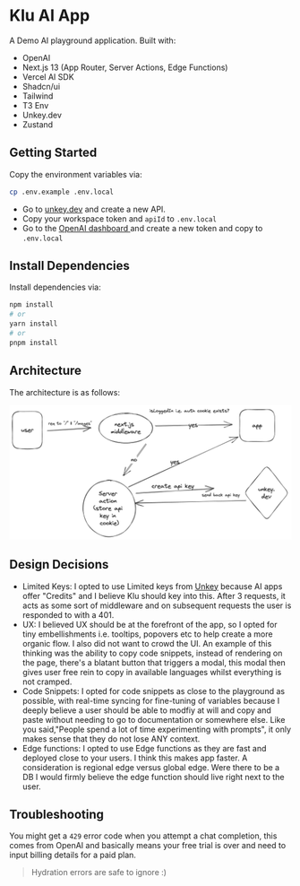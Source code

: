 # Klu AI App

A Demo AI playground application. Built with:

- OpenAI
- Next.js 13 (App Router, Server Actions, Edge Functions)
- Vercel AI SDK
- Shadcn/ui
- Tailwind
- T3 Env
- Unkey.dev
- Zustand

## Getting Started

Copy the environment variables via:

```bash
cp .env.example .env.local
```

- Go to [unkey.dev](https://unkey.dev/app) and create a new API.
- Copy your workspace token and `apiId` to `.env.local`
- Go to the [OpenAI dashboard ](https://platform.openai.com) and create a new token and copy to `.env.local`

## Install Dependencies

Install dependencies via:

```bash
npm install
# or
yarn install
# or
pnpm install
```

## Architecture

The architecture is as follows:

![app flow](./public/flow.png)

## Design Decisions

- Limited Keys: I opted to use Limited keys from [Unkey](https://unkey.dev) because AI apps offer "Credits" and I believe Klu should key into this. After 3 requests, it acts as some sort of middleware and on subsequent requests the user is responded to with a 401.
- UX: I believed UX should be at the forefront of the app, so I opted for tiny embellishments i.e. tooltips, popovers etc to help create a more organic flow. I also did not want to crowd the UI. An example of this thinking was the ability to copy code snippets, instead of rendering on the page, there's a blatant button that triggers a modal, this modal then gives user free rein to copy in available languages whilst everything is not cramped.
- Code Snippets: I opted for code snippets as close to the playground as possible, with real-time syncing for fine-tuning of variables because I deeply believe a user should be able to modfiy at will and copy and paste without needing to go to documentation or somewhere else. Like you said,"People spend a lot of time experimenting with prompts", it only makes sense that they do not lose ANY context.
- Edge functions: I opted to use Edge functions as they are fast and deployed close to your users. I think this makes app faster. A consideration is regional edge versus global edge. Were there to be a DB I would firmly believe the edge function should live right next to the user.

## Troubleshooting

You might get a `429` error code when you attempt a chat completion, this comes from OpenAI and basically means your free trial is over and need to input billing details for a paid plan.

> Hydration errors are safe to ignore :)
